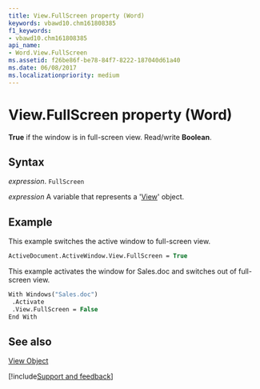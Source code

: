 ```yaml
---
title: View.FullScreen property (Word)
keywords: vbawd10.chm161808385
f1_keywords:
- vbawd10.chm161808385
api_name:
- Word.View.FullScreen
ms.assetid: f26be86f-be78-84f7-8222-187040d61a40
ms.date: 06/08/2017
ms.localizationpriority: medium
---
```



# View.FullScreen property (Word)

 **True** if the window is in full-screen view. Read/write **Boolean**.


## Syntax

_expression_. `FullScreen`

_expression_ A variable that represents a '[View](Word.View.md)' object.


## Example

This example switches the active window to full-screen view.


```vb
ActiveDocument.ActiveWindow.View.FullScreen = True
```

This example activates the window for Sales.doc and switches out of full-screen view.




```vb
With Windows("Sales.doc") 
 .Activate 
 .View.FullScreen = False 
End With
```


## See also


[View Object](Word.View.md)

[!include[Support and feedback](~/includes/feedback-boilerplate.md)]